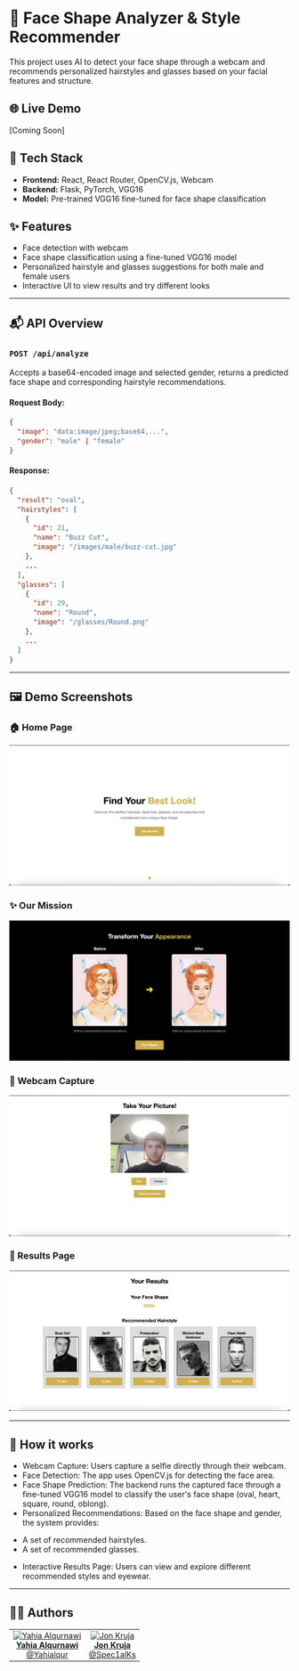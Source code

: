# 🧠 Face Shape Analyzer & Style Recommender

This project uses AI to detect your face shape through a webcam and recommends personalized hairstyles and glasses based on your facial features and structure.

## 🌐 Live Demo
[Coming Soon]

## 🧩 Tech Stack

- **Frontend:** React, React Router, OpenCV.js, Webcam
- **Backend:** Flask, PyTorch, VGG16
- **Model:** Pre-trained VGG16 fine-tuned for face shape classification

## ✨ Features

- Face detection with webcam
- Face shape classification using a fine-tuned VGG16 model
- Personalized hairstyle and glasses suggestions for both male and female users
- Interactive UI to view results and try different looks

---

## 📬 API Overview

### `POST /api/analyze`

Accepts a base64-encoded image and selected gender, returns a predicted face shape and corresponding hairstyle recommendations.

#### Request Body:
```json
{
  "image": "data:image/jpeg;base64,...",
  "gender": "male" | "female"
}
```

#### Response:
```json
{
  "result": "oval",
  "hairstyles": [
    {
      "id": 21,
      "name": "Buzz Cut",
      "image": "/images/male/buzz-cut.jpg"
    },
    ...
  ],
  "glasses": [
    {
      "id": 29,
      "name": "Round",
      "image": "/glasses/Round.png"
    },
    ...
  ]
}
```

---

## 🖼️ Demo Screenshots

### 🏠 Home Page
![Home Page](./assets/bestLook1.png)

### ✨ Our Mission
![Our Mission](./assets/bestLook2.png)

### 📸 Webcam Capture
![Webcam](./assets/bestLook3.jpg)

### 🧠 Results Page
![Results Page](./assets/bestLook4.jpg)

---

## 📖 How it works

- Webcam Capture: Users capture a selfie directly through their webcam.
- Face Detection: The app uses OpenCV.js for detecting the face area.
- Face Shape Prediction: The backend runs the captured face through a fine-tuned VGG16 model to classify the user's face shape (oval, heart, square, round, oblong).
- Personalized Recommendations: Based on the face shape and gender, the system provides: 
* A set of recommended hairstyles.
* A set of recommended glasses.
- Interactive Results Page: Users can view and explore different recommended styles and eyewear.

---

## 👨‍💻 Authors

<table>
  <tr>
    <td align="center">
      <a href="https://github.com/Yahialqur">
        <img src="https://github.com/Yahialqur.png" width="100px;" alt="Yahia Alqurnawi"/>
        <br />
        <strong>Yahia Alqurnawi</strong><br/>
        @Yahialqur
      </a>
    </td>
    <td align="center">
      <a href="https://github.com/Spec1alKs">
        <img src="https://github.com/Spec1alKs.png" width="100px;" alt="Jon Kruja"/>
        <br />
        <strong>Jon Kruja</strong><br/>
        @Spec1alKs
      </a>
    </td>
  </tr>
</table>
